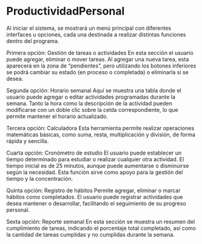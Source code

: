 # ProductividadPersonal

Al iniciar el sistema, se mostrará un menú principal con diferentes interfaces u opciones, cada una destinada a realizar distintas funciones dentro del programa.

Primera opción: Gestión de tareas o actividades En esta sección el usuario puede agregar, eliminar o mover tareas. Al agregar una nueva tarea, esta aparecerá en la zona de “pendientes”, pero utilizando los botones inferiores se podrá cambiar su estado (en proceso o completada) o eliminarla si se desea.

Segunda opción: Horario semanal Aquí se muestra una tabla donde el usuario puede agregar o editar actividades programadas durante la semana. Tanto la hora como la descripción de la actividad pueden modificarse con un doble clic sobre la celda correspondiente, lo que permite mantener el horario actualizado.

Tercera opción: Calculadora Esta herramienta permite realizar operaciones matemáticas básicas, como suma, resta, multiplicación y división, de forma rápida y sencilla.

Cuarta opción: Cronómetro de estudio El usuario puede establecer un tiempo determinado para estudiar o realizar cualquier otra actividad. El tiempo inicial es de 25 minutos, aunque puede aumentarse o disminuirse según la necesidad. Esta función sirve como apoyo para la gestión del tiempo y la concentración.

Quinta opción: Registro de hábitos Permite agregar, eliminar o marcar hábitos como completados. El usuario puede registrar actividades que desea mantener o desarrollar, facilitando el seguimiento de su progreso personal.

Sexta opción: Reporte semanal En esta sección se muestra un resumen del cumplimiento de tareas, indicando el porcentaje total completado, así como la cantidad de tareas cumplidas y no cumplidas durante la semana.
